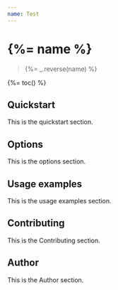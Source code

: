 ```yaml
---
name: Test
---
```

# {%= name %}

> {%= _.reverse(name) %}

{%= toc() %}

## Quickstart
This is the quickstart section.

## Options
This is the options section.

## Usage examples
This is the usage examples section.

## Contributing
This is the Contributing section.

## Author
This is the Author section.


